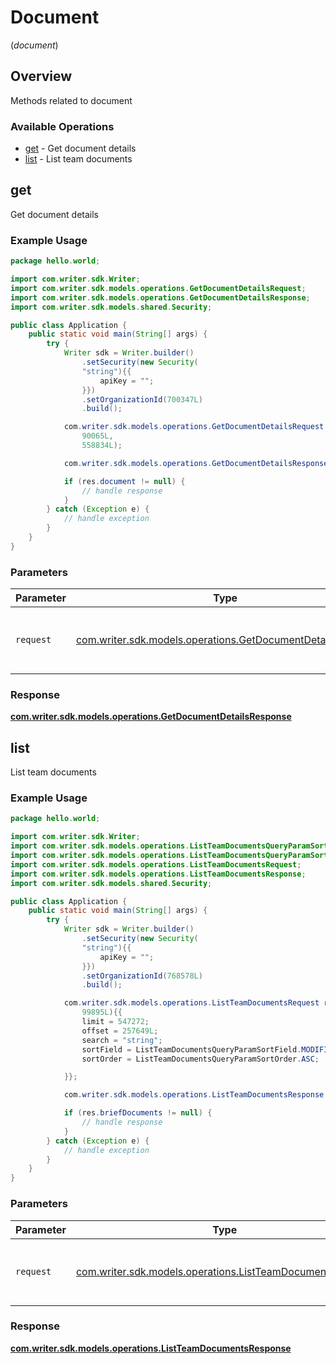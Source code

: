 # Document
(*document*)

## Overview

Methods related to document

### Available Operations

* [get](#get) - Get document details
* [list](#list) - List team documents

## get

Get document details

### Example Usage

```java
package hello.world;

import com.writer.sdk.Writer;
import com.writer.sdk.models.operations.GetDocumentDetailsRequest;
import com.writer.sdk.models.operations.GetDocumentDetailsResponse;
import com.writer.sdk.models.shared.Security;

public class Application {
    public static void main(String[] args) {
        try {
            Writer sdk = Writer.builder()
                .setSecurity(new Security(
                "string"){{
                    apiKey = "";
                }})
                .setOrganizationId(700347L)
                .build();

            com.writer.sdk.models.operations.GetDocumentDetailsRequest req = new GetDocumentDetailsRequest(
                90065L,
                558834L);

            com.writer.sdk.models.operations.GetDocumentDetailsResponse res = sdk.document.get(req);

            if (res.document != null) {
                // handle response
            }
        } catch (Exception e) {
            // handle exception
        }
    }
}
```

### Parameters

| Parameter                                                                                                          | Type                                                                                                               | Required                                                                                                           | Description                                                                                                        |
| ------------------------------------------------------------------------------------------------------------------ | ------------------------------------------------------------------------------------------------------------------ | ------------------------------------------------------------------------------------------------------------------ | ------------------------------------------------------------------------------------------------------------------ |
| `request`                                                                                                          | [com.writer.sdk.models.operations.GetDocumentDetailsRequest](../../models/operations/GetDocumentDetailsRequest.md) | :heavy_check_mark:                                                                                                 | The request object to use for the request.                                                                         |


### Response

**[com.writer.sdk.models.operations.GetDocumentDetailsResponse](../../models/operations/GetDocumentDetailsResponse.md)**


## list

List team documents

### Example Usage

```java
package hello.world;

import com.writer.sdk.Writer;
import com.writer.sdk.models.operations.ListTeamDocumentsQueryParamSortField;
import com.writer.sdk.models.operations.ListTeamDocumentsQueryParamSortOrder;
import com.writer.sdk.models.operations.ListTeamDocumentsRequest;
import com.writer.sdk.models.operations.ListTeamDocumentsResponse;
import com.writer.sdk.models.shared.Security;

public class Application {
    public static void main(String[] args) {
        try {
            Writer sdk = Writer.builder()
                .setSecurity(new Security(
                "string"){{
                    apiKey = "";
                }})
                .setOrganizationId(768578L)
                .build();

            com.writer.sdk.models.operations.ListTeamDocumentsRequest req = new ListTeamDocumentsRequest(
                99895L){{
                limit = 547272;
                offset = 257649L;
                search = "string";
                sortField = ListTeamDocumentsQueryParamSortField.MODIFIED_BY_ME_TIME;
                sortOrder = ListTeamDocumentsQueryParamSortOrder.ASC;

            }};

            com.writer.sdk.models.operations.ListTeamDocumentsResponse res = sdk.document.list(req);

            if (res.briefDocuments != null) {
                // handle response
            }
        } catch (Exception e) {
            // handle exception
        }
    }
}
```

### Parameters

| Parameter                                                                                                        | Type                                                                                                             | Required                                                                                                         | Description                                                                                                      |
| ---------------------------------------------------------------------------------------------------------------- | ---------------------------------------------------------------------------------------------------------------- | ---------------------------------------------------------------------------------------------------------------- | ---------------------------------------------------------------------------------------------------------------- |
| `request`                                                                                                        | [com.writer.sdk.models.operations.ListTeamDocumentsRequest](../../models/operations/ListTeamDocumentsRequest.md) | :heavy_check_mark:                                                                                               | The request object to use for the request.                                                                       |


### Response

**[com.writer.sdk.models.operations.ListTeamDocumentsResponse](../../models/operations/ListTeamDocumentsResponse.md)**

